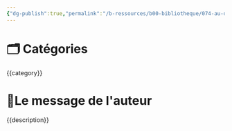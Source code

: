 ```yaml
---
{"dg-publish":true,"permalink":"/b-ressources/b00-bibliotheque/074-au-dela-de-vos-limites-luc-dumont/","title":"{{title}}","tags":["📓Book"],"noteIcon":""}
---
```



# 🗂 Catégories 
{{category}}

# 📍Le message de l'auteur
{{description}} 